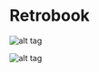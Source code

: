 # Retrobook
![alt tag](https://i.imgur.com/sYFOvtH.jpg)

![alt tag](https://i.imgur.com/Sq2HP00.jpg)

